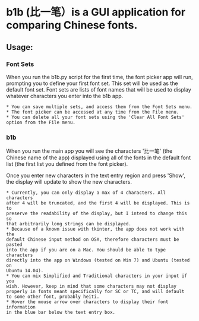 # b1b (比一笔）is a GUI application for comparing Chinese fonts.

## Usage:

### Font Sets

When you run the b1b.py script for the first time, the font picker app
will run, prompting you to define your first font set. This set will be
used as the default font set. Font sets are lists of font names that will
be used to display whatever characters you enter into the b1b app.

    * You can save multiple sets, and access them from the Font Sets menu.
    * The font picker can be accessed at any time from the File menu.
    * You can delete all your font sets using the 'Clear All Font Sets'
    option from the File menu.

### b1b

When you run the main app you will see the characters '比一笔' (the Chinese
name of the app) displayed using all of the fonts in the default font list
(the first list you defined from the font picker).

Once you enter new characters in the text entry region and press 'Show', the
display will update to show the new characters.

    * Currently, you can only display a max of 4 characters. All characters
    after 4 will be truncated, and the first 4 will be displayed. This is to
    preserve the readability of the display, but I intend to change this so
    that arbitrarily long strings can be displayed.
    * Because of a known issue with tkinter, the app does not work with the
    default Chinese input method on OSX, therefore characters must be pasted
    into the app if you are on a Mac. You should be able to type characters
    directly into the app on Windows (tested on Win 7) and Ubuntu (tested on
    Ubuntu 14.04).
    * You can mix Simplified and Traditional characters in your input if you
    wish. However, keep in mind that some characters may not display
    properly in fonts meant specifically for SC or TC, and will default
    to some other font, probably heiti.
    * Hover the mouse arrow over characters to display their font information
    in the blue bar below the text entry box.